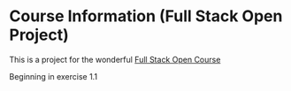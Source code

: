 # Course Information (Full Stack Open Project)

This is a project for the wonderful [Full Stack Open Course](https://fullstackopen.com/en/)

Beginning in exercise 1.1
